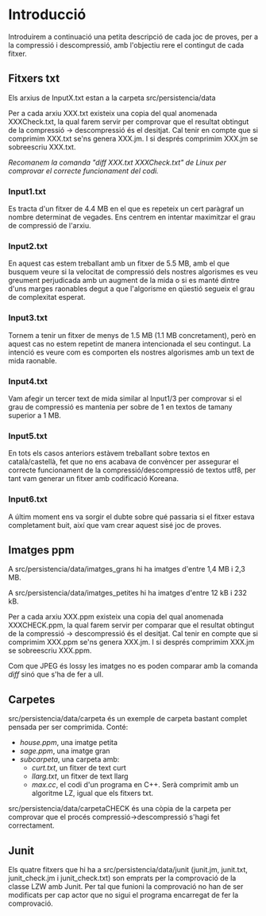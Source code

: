 # Introducció

Introduirem a continuació una petita descripció de cada joc de proves, per a la compressió i descompressió, amb l'objectiu rere el contingut de cada fitxer.

## Fitxers txt 

Els arxius de InputX.txt estan a la carpeta src/persistencia/data

Per a cada arxiu XXX.txt existeix una copia del qual anomenada XXXCheck.txt, la qual farem servir per comprovar que el resultat obtingut de la compressió -> descompressió és el desitjat. Cal tenir en compte que si comprimim XXX.txt se'ns genera XXX.jm. I si després comprimim XXX.jm se sobreescriu XXX.txt.

*Recomanem la comanda "diff XXX.txt XXXCheck.txt" de Linux per comprovar el correcte funcionament del codi.*

### Input1.txt

Es tracta d'un fitxer de 4.4 MB en el que es repeteix un cert paràgraf un nombre determinat de vegades. Ens centrem en intentar maximitzar el grau de compressió de l'arxiu.

### Input2.txt

En aquest cas estem treballant amb un fitxer de 5.5 MB, amb el que busquem veure si la velocitat de compressió dels nostres algorismes es veu greument perjudicada amb un augment de la mida o si es manté dintre d'uns marges raonables degut a que l'algorisme en qüestió segueix el grau de complexitat esperat.

### Input3.txt

Tornem a tenir un fitxer de menys de 1.5 MB (1.1 MB concretament), però en aquest cas no estem repetint de manera intencionada el seu contingut. La intenció es veure com es comporten els nostres algorismes amb un text de mida raonable.

### Input4.txt

Vam afegir un tercer text de mida similar al Input1/3 per comprovar si el grau de compressió es mantenia per sobre de 1 en textos de tamany superior a 1 MB.

### Input5.txt

En tots els casos anteriors estàvem treballant sobre textos en català/castellà, fet que no ens acabava de convèncer per assegurar el correcte funcionament de la compressió/descompressió de textos utf8, per tant vam generar un fitxer amb codificació Koreana. 

### Input6.txt

A últim moment ens va sorgir el dubte sobre qué passaria si el fitxer estava completament buit, així que vam crear aquest sisé joc de proves.


## Imatges ppm

A src/persistencia/data/imatges_grans hi ha imatges d'entre 1,4 MB i 2,3 MB.

A src/persistencia/data/imatges_petites hi ha imatges d'entre 12 kB i 232 kB.

Per a cada arxiu XXX.ppm existeix una copia del qual anomenada XXXCHECK.ppm, la qual farem servir per comparar  que el resultat obtingut de la compressió -> descompressió és el desitjat. Cal tenir en compte que si comprimim XXX.ppm se'ns genera XXX.jm. I si després comprimim XXX.jm se sobreescriu XXX.ppm.

Com que JPEG és lossy les imatges no es poden comparar amb la comanda *diff* sinó que s'ha de fer a ull.

## Carpetes

src/persistencia/data/carpeta és un exemple de carpeta bastant complet pensada per ser comprimida.
Conté:
- *house.ppm*, una imatge petita
- *sage.ppm*, una imatge gran
- *subcarpeta*, una carpeta amb:
  - *curt.txt*, un fitxer de text curt
  - *llarg.txt*, un fitxer de text llarg
  - *max.cc*, el codi d'un programa en C++. Serà comprimit amb un algoritme LZ, igual que els fitxers txt.
  
src/persistencia/data/carpetaCHECK és una còpia de la carpeta per comprovar que el procés compressió->descompressió s'hagi fet correctament.


## Junit

Els quatre fitxers que hi ha a src/persistencia/data/junit (junit.jm, junit.txt, junit_check.jm i junit_check.txt) son emprats per la comprovació de la classe LZW amb Junit. Per tal que funioni la comprovació no han de ser modificats per cap actor que no sigui el programa encarregat de fer la comprovació.

